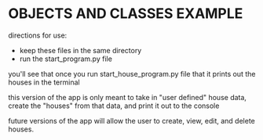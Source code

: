 # OBJECTS AND CLASSES EXAMPLE #

directions for use:

* keep these files in the same directory
* run the start_program.py file

you'll see that once you run start_house_program.py file
that it prints out the houses in the terminal

this version of the app is only meant to take in "user defined"
house data, create the "houses" from that data, and print it out 
to the console

future versions of the app will allow the user to create, view, edit, and delete houses.
